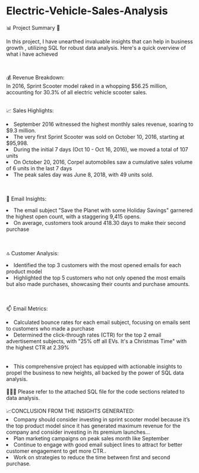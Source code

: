 # Electric-Vehicle-Sales-Analysis

📊 Project Summary 🚀

In this project, I have unearthed invaluable insights that can help in business growth , utilizing SQL for robust data analysis. Here's a quick overview of what i have achieved


<br>

💰 Revenue Breakdown:<br>
In 2016, Sprint Scooter model raked in a whopping $56.25 million, accounting for 30.3% of all electric vehicle scooter sales.
<br><br>

📈 Sales Highlights:<br>
<li>September 2016 witnessed the highest monthly sales revenue, soaring to $9.3 million.</li>
<li>The very first Sprint Scooter was sold on October 10, 2016, starting at $95,998. </li>
<li>During the initial 7 days (Oct 10 - Oct 16, 2016), we moved a total of 107 units</li>
<li>On October 20, 2016, Corpel automobiles saw a cumulative sales volume of 6 units in the last 7 days</li>
<li>The peak sales day was June 8, 2018, with 49 units sold.</li>
<br><br>

📧 Email Insights:<br>
<li>The email subject "Save the Planet with some Holiday Savings" garnered the highest open count, with a staggering 9,415 opens.</li>
<li>On average, customers took around 418.30 days to make their second purchase</li>
<br><br>

🔝 Customer Analysis:<br>
<li>Identified the top 3 customers with the most opened emails for each product model</li>
<li>Highlighted the top 5 customers who not only opened the most emails but also made purchases, showcasing their counts and purchase amounts.</li>
<br><br>

📫 Email Metrics:<br>
<li>Calculated bounce rates for each email subject, focusing on emails sent to customers who made a purchase</li>
<li>Determined the click-through rates (CTR) for the top 2 email advertisement subjects, with "25% off all EVs. It's a Christmas Time"  with the highest CTR at 2.39%</li>
<br><br>
<li>This comprehensive project has equipped with actionable insights to propel the business to new heights, all backed by the power of SQL data analysis. </li>
<br>
  🚗💼💡 Please refer to the attached SQL file for the code sections related to data analysis.<br>
<br>
📈CONCLUSION FROM THE INSIGHTS GENERATED:<br>
<li>Company should consider investing in sprint scooter model because it’s the top product model since it has generated maximum revenue for the company and consider investing in its premium launches…</li>
<li>Plan marketing campaigns on peak sales month like September</li>
<li>Continue to engage with good email subject lines to attract for better customer engagement to get more CTR..</li>
<li>Work on strategies to reduce the time between first and second purchase.</li>

<br><br>
